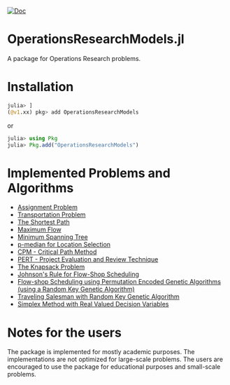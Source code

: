 [![Doc](https://img.shields.io/badge/docs-dev-blue.svg)](https://jbytecode.github.io/OperationsResearchModels.jl/dev/)

# OperationsResearchModels.jl

A package for Operations Research problems.


# Installation 

```julia
julia> ]
(@v1.xx) pkg> add OperationsResearchModels
```

or 

```julia
julia> using Pkg
julia> Pkg.add("OperationsResearchModels")
```



# Implemented Problems and Algorithms

- [Assignment Problem](https://jbytecode.github.io/OperationsResearchModels.jl/dev/algorithms/#Assignment-Problem)
- [Transportation Problem](https://jbytecode.github.io/OperationsResearchModels.jl/dev/algorithms/#Transportation-Problem)
- [The Shortest Path](https://jbytecode.github.io/OperationsResearchModels.jl/dev/algorithms/#Shortest-Path)
- [Maximum Flow](https://jbytecode.github.io/OperationsResearchModels.jl/dev/algorithms/#Maximum-Flow)
- [Minimum Spanning Tree](https://jbytecode.github.io/OperationsResearchModels.jl/dev/algorithms/#Minimum-Spanning-Tree)
- [p-median for Location Selection](https://jbytecode.github.io/OperationsResearchModels.jl/dev/algorithms/#pmedian)
- [CPM - Critical Path Method](https://jbytecode.github.io/OperationsResearchModels.jl/dev/algorithms/#CPM-(Critical-Path-Method))
- [PERT - Project Evaluation and Review Technique](https://jbytecode.github.io/OperationsResearchModels.jl/dev/algorithms/#PERT-(Project-Evalutation-and-Review-Technique))
- [The Knapsack Problem](https://jbytecode.github.io/OperationsResearchModels.jl/dev/algorithms/#Knapsack)
- [Johnson's Rule for Flow-Shop Scheduling](https://jbytecode.github.io/OperationsResearchModels.jl/dev/algorithms/#Johnson's-Rule)
- [Flow-shop Scheduling using Permutation Encoded Genetic Algorithms (using a Random Key Genetic Algorithm)](https://jbytecode.github.io/OperationsResearchModels.jl/dev/algorithms/#Genetic-Algorithm-for-the-problems-that-cannot-be-solved-with-using-Johnson's-Rule)
- [Traveling Salesman with Random Key Genetic Algorithm](https://jbytecode.github.io/OperationsResearchModels.jl/dev/algorithms/#Traveling-Salesman)
- [Simplex Method with Real Valued Decision Variables](https://jbytecode.github.io/OperationsResearchModels.jl/dev/algorithms/#Simplex)


# Notes for the users

The package is implemented for mostly academic purposes. The implementations are not optimized for large-scale problems. The users are encouraged to use the package for educational purposes and small-scale problems. 
